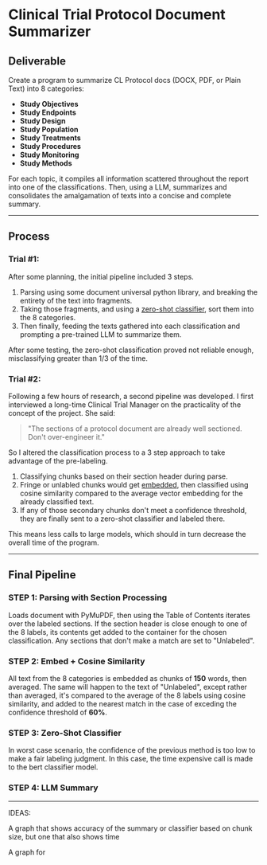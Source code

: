 # Clinical Trial Protocol Document Summarizer

## Deliverable

Create a program to summarize CL Protocol docs (DOCX, PDF, or Plain Text) into 8 categories:
- **Study Objectives**
- **Study Endpoints**
- **Study Design**
- **Study Population**
- **Study Treatments**
- **Study Procedures**
- **Study Monitoring**
- **Study Methods**

For each topic, it compiles all information scattered throughout the report into one of the classifications. Then, using a LLM, summarizes and consolidates the amalgamation of texts into a concise and complete summary. 

---

## Process

### Trial #1:

After some planning, the initial pipeline included 3 steps.
1. Parsing using some document universal python library, and breaking the entirety of the text into fragments.
2. Taking those fragments, and using a [zero-shot classifier](https://joeddav.github.io/blog/2020/05/29/ZSL.html), sort them into the 8 categories. 
3. Then finally, feeding the texts gathered into each classification and prompting a pre-trained LLM to summarize them. 

After some testing, the zero-shot classification proved not reliable enough, misclassifying greater than 1/3 of the time.

### Trial #2:

Following a few hours of research, a second pipeline was developed. I first interviewed a long-time Clinical 
Trial Manager on the practicality of the concept of the project. She said:

>"The sections of a protocol document are already well sectioned. Don't over-engineer it."

So I altered the classification process to a 3 step approach to take advantage of the pre-labeling.
1. Classifying chunks based on their section header during parse. 
2. Fringe or unlabled chunks would get [embedded](https://www.datacamp.com/blog/what-is-text-embedding-ai), then classified using cosine similarity compared to the average vector embedding for the already classified text. 
3. If any of those secondary chunks don't meet a confidence threshold, they are finally sent to a zero-shot classifier and labeled there.

This means less calls to large models, which should in turn decrease the overall time of the program.

---

## Final Pipeline

### STEP 1: Parsing with Section Processing

Loads document with PyMuPDF, then using the Table of Contents iterates over the labeled sections. If the section header is close enough to one of the 8 labels, its contents get added to the container for the chosen classification. Any sections that don't make a match are set to "Unlabeled". 

### STEP 2: Embed + Cosine Similarity

All text from the 8 categories is embedded as chunks of **150** words, then averaged. The same will happen to the text of "Unlabeled", except rather than averaged, it's compared to the average of the 8 labels using cosine similarity, and added to the nearest match in the case of exceding the confidence threshold of **60%**.

### STEP 3: Zero-Shot Classifier

In worst case scenario, the confidence of the previous method is too low to make a fair labeling judgment. In this case, the time expensive call is made to the bert classifier model. 

### STEP 4: LLM Summary

---


IDEAS: 

A graph that shows accuracy of the summary or classifier based on chunk size, but one that also shows time

A graph for 